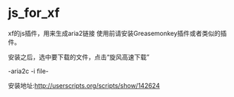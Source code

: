 js_for_xf
=========

xf的js插件，用来生成aria2链接
使用前请安装Greasemonkey插件或者类似的插件。

安装之后，选中要下载的文件，点击“旋风高速下载”

-aria2c -i file-

安装地址:http://userscripts.org/scripts/show/142624
